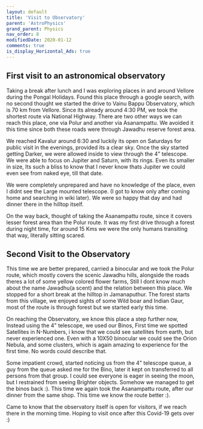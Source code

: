 ```yaml
---
layout: default
title: 'Visit to Observatory'
parent: 'AstroPhysics'
grand_parent: Physics
nav_order: 8
modifiedDate: 2020-01-12
comments: true
is_display_Horizontal_Ads: true
---
```



## First visit to an astronomical observatory
Taking a break after lunch and I was exploring places in and around Vellore during the Pongal Holidays. Found this place through a google search, with no second thought we started the drive to Vainu Bappu Observatory, which is 70 km from Vellore. Since its already around 4:30 PM, we took the shortest route via National Highway. There are two other ways we can reach this place, one via Polur and another via Asanampattu. We avoided it this time since both these roads were through Jawadhu reserve forest area. 

We reached Kavalur around 6:30 and luckily its open on Saturdays for public visit in the evenings, provided its a clear sky. Once the sky started getting Darker, we were allowed inside to view through the 4" telescope. We were able to focus on Jupiter and Saturn, with its rings. 
Even its smaller in size, Its such a bliss to know that I never know thats Jupiter we could even see from naked eye, till that date. 

We were completely unprepared and have no knowledge of the place, even I didnt see the Large mounted telescope. (I got to know only after coming home and searching in wiki later). We were so happy that day and had dinner there in the hilltop itself. 

On the way back, thought of taking the Asanampattu route, since it covers lesser forest area than the Polur route. It was my first drive through a forest during night time, for around 15 Kms we were the only humans transiting that way, literally sitting scared. 

## Second Visit to the Observatory
This time we are better prepared, carried a binocular and we took the Polur route, which mostly covers the scenic Jawadhu hills, alongside the roads theres a lot of some yellow colored flower farms, Still I dont know much about the name Jawadhu(a scent) and the relation between this place. 
We stopped for a short break at the hilltop in Jamanaputhur. The forest starts from this village, we enjoyed sights of some Wild boar and Indian Gaur, most of the route is through forest but we started early this time. 

On reaching the Observatory, we know this place a step further now, Instead using the 4" telescope, we used our Binos, First time we spotted Satellites in N-Numbers, i know that we could see satellites from earth, but never experienced one. Even with a 10X50 binocular we could see the Orion Nebula, and some clusters, which is again amazing to experience for the first time. No words could describe that. 

Some impatient crowd, started noticing us from the 4" telescope queue, a guy from the queue asked me for the Bino, later it kept on transferred to all persons from that group. I could see everyone is eager in seeing the moon, but I restrained from seeing Brighter objects. Somehow we managed to get the binos back :). This time we again took the Asanampattu route, after our dinner from the same shop. This time we know the route better :). 

Came to know that the observatory itself is open for visitors, if we reach there in the morning time. Hoping to visit once after this Covid-19 gets over :)


